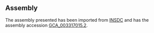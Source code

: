 
Assembly
--------

The assembly presented has been imported from 
[INSDC](http://www.insdc.org) and has the assembly accession
[GCA\_003317015.2](http://www.ebi.ac.uk/ena/data/view/GCA_003317015.2).

